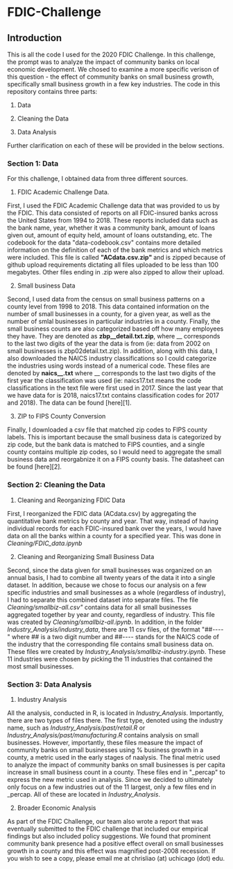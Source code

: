 # FDIC-Challenge

<h2> Introduction </h2>
This is all the code I used for the 2020 FDIC Challenge. In this challenge, the prompt was to analyze the impact of community banks on local economic development. We chosed to examine a more specific verison of this question - the effect of community banks on small business growth, specifically small business growth in a few key industries. 
The code in this repository contains three parts:

1. Data 

2. Cleaning the Data

3. Data Analysis

Further clarification on each of these will be provided in the below sections. 
<h3> Section 1: Data </h3>
For this challenge, I obtained data from three different sources. 

1. FDIC Academic Challenge Data.

First, I used the FDIC Academic Challenge data that was provided to us by the FDIC. This data consisted of reports on all FDIC-insured banks across the United States from 1994 to 2018. These reports included data such as the bank name, year, whether it was a community bank, amount of loans given out, amount of equity held, amount of loans outstanding, etc. The codebook for the data "data-codebook.csv" contains more detailed information on the definition of each of the bank metrics and which metrics were included. This file is called <strong> "ACdata.csv.zip" </strong> and is zipped because of github upload requirements dictating all files uploaded to be less than 100 megabytes. Other files ending in .zip were also zipped to allow their upload. 

2. Small business Data

Second, I used data from the census on small business patterns on a county level from 1998 to 2018. This data contained information on the number of small businesses in a county, for a given year, as well as the number of smlal businesses in particular industries in a county. Finally, the small business counts are also categorized based off how many employees they have. They are denoted as **zbp__detail.txt.zip**, where __ corresponds to the last two digits of the year the data is from (ie: data from 2002 on small businesses is zbp02detail.txt.zip). In addition, along with this data, I also downloaded the NAICS industry classifications so I could categorize the industries using words instead of a numerical code. These files are denoted by **naics__.txt** where __ corresponds to the last two digits of the first year the classification was used (ie: naics17.txt means the code classifications in the text file were first used in 2017. Since the last year that we have data for is 2018, naics17.txt contains classification codes for 2017 and 2018). The data can be found [here][1].
  
3. ZIP to FIPS County Conversion

Finally, I downloaded a csv file that matched zip codes to FIPS county labels. This is important because the small business data is categorized by zip code, but the bank data is matched to FIPS counties, and a single county contains multiple zip codes, so I would need to aggregate the small business data and reorgabnize it on a FIPS county basis. The datasheet can be found [here][2].

<h3> Section 2: Cleaning the Data </h3>

1. Cleaning and Reorganizing FDIC Data

First, I reorganized the FDIC data (ACdata.csv) by aggregating the quantitative bank metrics by county and year. That way, instead of having individual records for each FDIC-insured bank over the years, I would have data on all the banks within a county for a specified year. This was done in *Cleaning/FDIC_data.ipynb*

2. Cleaning and Reorganizing Small Business Data

Second, since the data given for small businesses was organized on an annual basis, I had to combine all twenty years of the data it into a single dataset. In addition, because we chose to focus our analysis on a few specific industries and small businesses as a whole (regardless of industry), I had to separate this combined dataset into separate files. The file *Cleaning/smallbiz-all.csv"* contains data for all small businesses aggregated together by year and county, regardless of industry. This file was created by *Cleaning/smallbiz-all.ipynb*. In addition, in the folder *Industry_Analysis/industry_data*, there are 11 csv files, of the format "##----" where ## is a two digit number and ##---- stands for the NAICS code of the industry that the corresponding file contains small business data on. These files wre created by *Industry_Analysis/smallbiz-industry.ipynb*. These 11 industries were chosen by picking the 11 industries that contained the most small businesses. 

<h3> Section 3: Data Analysis </h3>

1. Industry Analysis

All the analysis, conducted in R, is located in *Industry_Analysis*. Importantly, there are two types of files there. The first type, denoted using the industry name, such as *Industry_Analysis/past/retail.R* or *Industry_Analysis/past/manufacturing.R* contains analysis on small businesses. However, importantly, these files measure the impact of community banks on small businesses using % business growth in a county, a metric used in the early stages of naalysis. The final metric used to analyze the impact of community banks on small businesses is per capita increase in small business count in a county. These files end in "\_percap" to express the new metric used in analysis. Since we decided to ultimately only focus on a few industries out of the 11 largest, only a few files end in \_percap. All of these are located in _Industry\_Analysis_. 

2. Broader Economic Analysis

As part of the FDIC Challenge, our team also wrote a report that was eventually submitted to the FDIC challenge that included our empirical findings but also included policy suggestions. We found that prominent community bank presence had a positive effect overall on small businesses growth in a county and this effect was magnified post-2008 recession. 
If you wish to see a copy, please email me at chrisliao (at) uchicago (dot) edu. 
